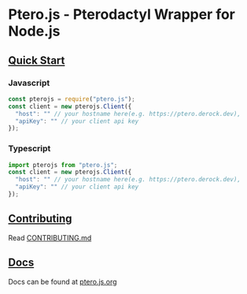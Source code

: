 # Ptero.js - Pterodactyl Wrapper for Node.js
## <ins>Quick Start</ins>

### Javascript
```javascript
const pterojs = require("ptero.js");
const client = new pterojs.Client({
  "host": "" // your hostname here(e.g. https://ptero.derock.dev),
  "apiKey": "" // your client api key
});
```

### Typescript
```typescript
import pterojs from "ptero.js";
const client = new pterojs.Client({
  "host": "" // your hostname here(e.g. https://ptero.derock.dev),
  "apiKey": "" // your client api key
});
```
## <ins>Contributing</ins>
Read [CONTRIBUTING.md](CONTRIBUTING.md)
## <ins>Docs</ins>
Docs can be found at [ptero.js.org](https://ptero.js.org)
